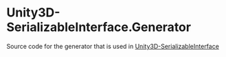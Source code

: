 # Unity3D-SerializableInterface.Generator

Source code for the generator that is used in [Unity3D-SerializableInterface](https://github.com/Thundernerd/Unity3D-SerializableInterface)
